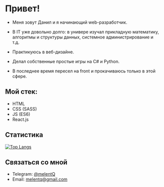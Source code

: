 # Привет!

* Меня зовут Данил и я начинающий web-разработчик.  

* В IT уже довольно долго: в универе изучал прикладную математику, алгоритмы и структуры данных, системное администрирование и т.д.  

* Практикуюсь в веб-дизайне.  

* Делал собственные простые игры на C# и Python.  

* В последнее время пересел на front и прокачиваюсь только в этой сфере.

## Мой стек:

* HTML
* CSS (SASS)
* JS (ES6)
* React.js

## Статистика

[![Top Langs](https://github-readme-stats.vercel.app/api/top-langs/?username=melentq)](https://github.com/anuraghazra/github-readme-stats)

## Связаться со мной

* Telegram: [@melentQ](https://t.me/melentq)
* Email: [melentq@gmail.com](mailto:melentq@gmail.com)
